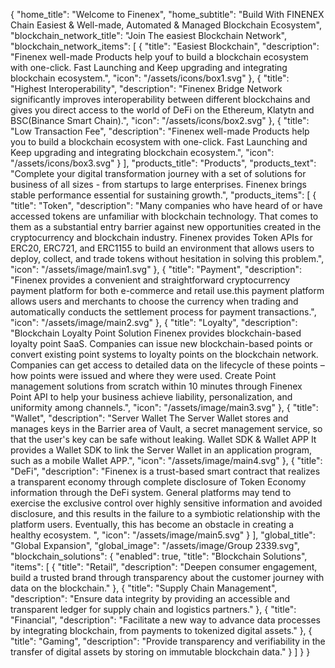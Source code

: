 {
  "home_title": "Welcome to Finenex",
  "home_subtitle": "Build With FINENEX Chain Easiest & Well-made, Automated & Managed Blockchain Ecosystem",
  "blockchain_network_title": "Join The easiest Blockchain Network",
  "blockchain_network_items": [
    {
      "title": "Easiest Blockchain",
      "description": "Finenex well-made Products help youf to build a blockchain ecosystem with one-click. Fast Launching and Keep upgrading and integrating blockchain ecosystem.",
      "icon": "/assets/icons/box1.svg"
    },
    {
      "title": "Highest Interoperability",
      "description": "Finenex Bridge Network significantly improves interoperability between different blockchains and gives you direct access to the world of DeFi on the Ethereum, Klatytn and BSC(Binance Smart Chain).",
      "icon": "/assets/icons/box2.svg"
    },
    {
      "title": "Low Transaction Fee",
      "description": "Finenex well-made Products help you to build a blockchain ecosystem with one-click. Fast Launching and Keep upgrading and integrating blockchain ecosystem.",
      "icon": "/assets/icons/box3.svg"
    }
  ],
  "products_title": "Products",
  "products_text": "Complete your digital transformation journey with a set of solutions for business of all sizes - from startups to large enterprises. Finenex brings stable performance essential for sustaining growth.",
  "products_items": [
    {
      "title": "Token",
      "description": "Many companies who have heard of or have accessed tokens are unfamiliar with blockchain technology. That comes to them as a substantial entry barrier against new opportunities created in the cryptocurrency and blockchain industry. Finenex provides Token APIs for ERC20, ERC721, and ERC1155 to build an environment that allows users to deploy, collect, and trade tokens without hesitation in solving this problem.",
      "icon": "/assets/image/main1.svg"
    },
    {
      "title": "Payment",
      "description": "Finenex provides a convenient and straightforward cryptocurrency payment platform for both e-commerce and retail use.this payment platform allows users and merchants to choose the currency when trading and automatically conducts the settlement process for payment transactions.",
      "icon": "/assets/image/main2.svg"
    },
    {
      "title": "Loyalty",
      "description": "Blockchain Loyalty Point Solution Finenex provides blockchain-based loyalty point SaaS. Companies can issue new blockchain-based points or convert existing point systems to loyalty points on the blockchain network. Companies can get access to detailed data on the lifecycle of these points – how points were issued and where they were used. Create Point management solutions from scratch within 10 minutes through Finenex Point API to help your business achieve liability, personalization, and uniformity among channels.",
      "icon": "/assets/image/main3.svg"
    },
    {
      "title": "Wallet",
      "description": "Server Wallet The Server Wallet stores and manages keys in the Barrier area of Vault, a secret management service, so that the user's key can be safe without leaking. Wallet SDK & Wallet APP It provides a Wallet SDK to link the Server Wallet in an application program, such as a mobile Wallet APP.",
      "icon": "/assets/image/main4.svg"
    },
    {
      "title": "DeFi",
      "description": "Finenex is a trust-based smart contract that realizes a transparent economy through complete disclosure of Token Economy information through the DeFi system. General platforms may tend to exercise the exclusive control over highly sensitive information and avoided disclosure, and this results in the failure to a symbiotic relationship with the platform users. Eventually, this has become an obstacle in creating a healthy ecosystem. ",
      "icon": "/assets/image/main5.svg"
    }
  ],
  "global_title": "Global Expansion",
  "global_image": "/assets/image/Group 2339.svg",
  "blockchain_solutions": {
    "enabled": true,
    "title": "Blockchain Solutions",
    "items": [
      {
        "title": "Retail",
        "description": "Deepen consumer engagement, build a trusted brand through transparency about the customer journey with data on the blockchain."
      },
      {
        "title": "Supply Chain Management",
        "description": "Ensure data integrity by providing an accessible and transparent ledger for supply chain and logistics partners."
      },
      {
        "title": "Financial",
        "description": "Facilitate a new way to advance data processes by integrating blockchain, from payments to tokenized digital assets."
      },
      {
        "title": "Gaming",
        "description": "Provide transparency and verifiability in the transfer of digital assets by storing on immutable blockchain data."
      }
    ]
  }
}